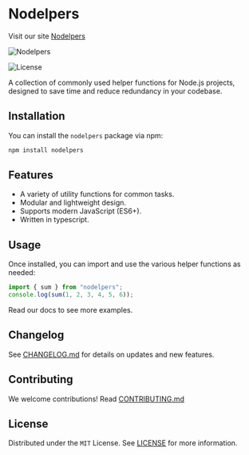 # Nodelpers

Visit our site [Nodelpers](https://karanbravo.github.io/nodelpers/)

![Nodelpers](https://raw.githubusercontent.com/karanBRAVO/nodelpers/refs/heads/main/docs/static/img/nodelpers.png)

![License](https://img.shields.io/github/license/karanbravo/nodelpers)

A collection of commonly used helper functions for Node.js projects, designed to save time and reduce redundancy in your codebase.

## Installation

You can install the `nodelpers` package via npm:

```bash
npm install nodelpers
```

## Features

- A variety of utility functions for common tasks.
- Modular and lightweight design.
- Supports modern JavaScript (ES6+).
- Written in typescript.

## Usage

Once installed, you can import and use the various helper functions as needed:

```javascript
import { sum } from "nodelpers";
console.log(sum(1, 2, 3, 4, 5, 6));
```

Read our docs to see more examples.

## Changelog

See [CHANGELOG.md](https://github.com/karanBRAVO/nodelpers/blob/main/CHANGELOG.md) for details on updates and new features.

## Contributing

We welcome contributions! Read [CONTRIBUTING.md](https://github.com/karanBRAVO/nodelpers/blob/main/CONTRIBUTING.md)

## License

Distributed under the `MIT` License. See [LICENSE](https://github.com/karanBRAVO/nodelpers/blob/main/LICENSE) for more information.
